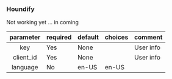 ### Houndify

Not working yet ... in coming

| parameter | required  | default | choices      | comment   |
|:---------:|-----------|---------|--------------|-----------|
| key       | Yes       | None    |              | User info |
| client_id | Yes       | None    |              | User info |
| language  | No        | en-US   | en-US        |           |
